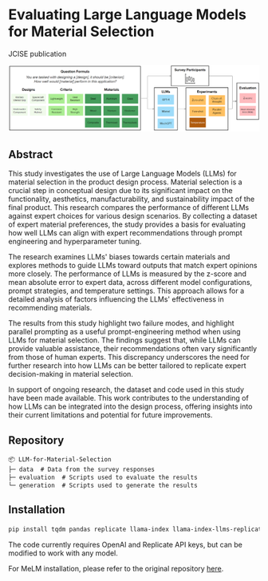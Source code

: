 # Evaluating Large Language Models for Material Selection
JCISE publication

![img.png](img.png)

## Abstract
This study investigates the use of Large Language Models (LLMs) for material selection in the product design process. Material selection is a crucial step in conceptual design due to its significant impact on the functionality, aesthetics, manufacturability, and sustainability impact of the final product. This research compares the performance of different LLMs against expert choices for various design scenarios. By collecting a dataset of expert material preferences, the study provides a basis for evaluating how well LLMs can align with expert recommendations through prompt engineering and hyperparameter tuning.

The research examines LLMs' biases towards certain materials and explores methods to guide LLMs toward outputs that match expert opinions more closely. The performance of LLMs is measured by the z-score and mean absolute error to expert data, across different model configurations, prompt strategies, and temperature settings. This approach allows for a detailed analysis of factors influencing the LLMs' effectiveness in recommending materials.

The results from this study highlight two failure modes, and highlight parallel prompting as a useful prompt-engineering method when using LLMs for material selection. The findings suggest that, while LLMs can provide valuable assistance, their recommendations often vary significantly from those of human experts. This discrepancy underscores the need for further research into how LLMs can be better tailored to replicate expert decision-making in material selection.

In support of ongoing research, the dataset and code used in this study have been made available. This work contributes to the understanding of how LLMs can be integrated into the design process, offering insights into their current limitations and potential for future improvements.

## Repository
```
📦 LLM-for-Material-Selection
├─ data  # Data from the survey responses
├─ evaluation  # Scripts used to evaluate the results
└─ generation  # Scripts used to generate the results
```

## Installation
```bash
pip install tqdm pandas replicate llama-index llama-index-llms-replicate notebook seaborn matplotlib chardet
```

The code currently requires OpenAI and Replicate API keys, but can be modified to work with any model.

For MeLM installation, please refer to the original repository [here](https://github.com/lamm-mit/MeLM).
